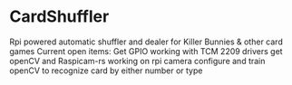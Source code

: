 # CardShuffler
Rpi powered automatic shuffler and dealer for Killer Bunnies &amp; other card games
Current open items:
Get GPIO working with TCM 2209 drivers
get openCV and Raspicam-rs working on rpi camera
configure and train openCV to recognize card by either number or type
